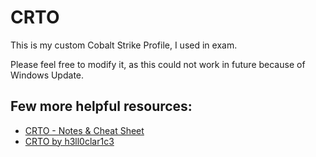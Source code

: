 # CRTO
This is my custom Cobalt Strike Profile, I used in exam.

Please feel free to modify it, as this could not work in future because of Windows Update.

## Few more helpful resources:
- [CRTO - Notes & Cheat Sheet](https://github.com/0xn1k5/Red-Teaming/blob/main/Red%20Team%20Certifications%20-%20Notes%20%26%20Cheat%20Sheets/CRTO%20-%20Notes%20%26%20Cheat%20Sheet.md)
- [CRTO by h3ll0clar1c3](https://github.com/h3ll0clar1c3/CRTO)
